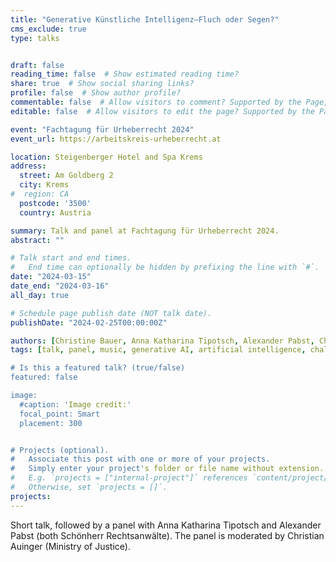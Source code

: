 ```yaml
---
title: "Generative Künstliche Intelligenz—Fluch oder Segen?"
cms_exclude: true
type: talks


draft: false
reading_time: false  # Show estimated reading time?
share: true  # Show social sharing links?
profile: false  # Show author profile?
commentable: false  # Allow visitors to comment? Supported by the Page, Post, and Docs content types.
editable: false  # Allow visitors to edit the page? Supported by the Page, Post, and Docs content types.

event: "Fachtagung für Urheberrecht 2024"
event_url: https://arbeitskreis-urheberrecht.at

location: Steigenberger Hotel and Spa Krems
address:
  street: Am Goldberg 2
  city: Krems
#  region: CA
  postcode: '3500'
  country: Austria

summary: Talk and panel at Fachtagung für Urheberrecht 2024.
abstract: ""

# Talk start and end times.
#   End time can optionally be hidden by prefixing the line with `#`.
date: "2024-03-15"
date_end: "2024-03-16"
all_day: true

# Schedule page publish date (NOT talk date).
publishDate: "2024-02-25T00:00:00Z"

authors: [Christine Bauer, Anna Katharina Tipotsch, Alexander Pabst, Christian Auinger]
tags: [talk, panel, music, generative AI, artificial intelligence, challenges, copyright, droit d'auteurs]

# Is this a featured talk? (true/false)
featured: false

image:
  #caption: 'Image credit:'
  focal_point: Smart
  placement: 300


# Projects (optional).
#   Associate this post with one or more of your projects.
#   Simply enter your project's folder or file name without extension.
#   E.g. `projects = ["internal-project"]` references `content/project/deep-learning/index.md`.
#   Otherwise, set `projects = []`.
projects:
---
```


Short talk, followed by a panel with Anna Katharina Tipotsch and Alexander Pabst (both Schönherr Rechtsanwälte). The panel is moderated by Christian Auinger (Ministry of Justice).